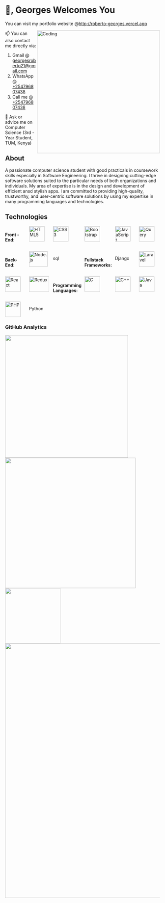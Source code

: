 # 👋, Georges Welcomes You 

You can visit my portfolio website @<a href="http://roberto-georges.vercel.app">http://roberto-georges.vercel.app</a>

<img align="right" alt="Coding" width="400" src="https://img.hiddenbrains.com/public/local-cdn/images/page_images/hire-laravel-banner.webp" alt="Sir. Georges">

📫 You can also contact me directly via:
<ol>
  <li>Gmail @ <a href="mailto:georgesroberto21@gmail.com">georgesroberto21@gmail.com</a></li>
  <li>WhatsApp @ <a href="http://wa.me/+254796807438">+254796807438</a></li>
  <li>Call me @ <a href="tel:+254796807438">+254796807438</a></li>
</ol> 

💬 Ask or advice me on Computer Science (3rd - Year Student, TUM, Kenya)

## About
A passionate computer science student with good practicals in coursework skills especially in Software Engineering. I thrive in designing cutting-edge software solutions suited to the particular needs of both organizations and individuals. My area of expertise is in the design and development of efficient ansd stylish apps. I am committed to providing high-quality, trustworthy, and user-centric software solutions by using my expertise in many programming languages and technologies.

## Technologies
<div style="display: grid; grid-template-columns: repeat(6, 1fr); grid-gap: 10px;">
  <h4>Front - End:</h4>
    <a href="https://en.wikipedia.org/wiki/HTML5" target="_blank" rel="noopener noreferrer" style="text-decoration: none;"><img src="https://upload.wikimedia.org/wikipedia/commons/3/38/HTML5_Badge.svg" alt="HTML5" width="50px" height="50px" /></a>
    <a href="https://en.wikipedia.org/wiki/CSS3" target="_blank" rel="noopener noreferrer" style="text-decoration: none;"><img src="https://upload.wikimedia.org/wikipedia/commons/6/62/CSS3_logo.svg" alt="CSS3" width="50px" height="50px" /></a>
    <a href="https://getbootstrap.com/" target="_blank" rel="noopener noreferrer" style="text-decoration: none;"><img src="https://upload.wikimedia.org/wikipedia/commons/b/b2/Bootstrap_logo.svg" alt="Bootstrap" width="50px" height="50px" /></a>
    <a href="https://en.wikipedia.org/wiki/JavaScript" target="_blank" rel="noopener noreferrer" style="text-decoration: none;"><img src="https://upload.wikimedia.org/wikipedia/commons/9/99/Unofficial_JavaScript_logo_2.svg" alt="JavaScript" width="50px" height="50px" /></a>
    <a href="https://jquery.com/" target="_blank" rel="noopener noreferrer" style="text-decoration: none;"><img src="https://www.interviewbit.com/blog/wp-content/uploads/2021/10/jquery-logo-vertical_large_square.png" alt="jQuery" width="50px" height="50px" /></a>
  <h4>Back-End:</h4>
    <a href="https://nodejs.org/" target="_blank" rel="noopener noreferrer" style="text-decoration: none;"><img src="https://upload.wikimedia.org/wikipedia/commons/d/d9/Node.js_logo.svg" alt="Node.js" width="60px" height="50px" /></a>
  <p>sql</p>
  
  <h4>Fullstack Frameworks:</h4>
  <p>Django</p>
    <a href="https://laravel.com/" target="_blank" rel="noopener noreferrer" style="text-decoration: none;"><img src="https://upload.wikimedia.org/wikipedia/commons/9/9a/Laravel.svg" alt="Laravel" width="50px" height="50px" /></a>
    <a href="https://en.wikipedia.org/wiki/React_(JavaScript_library)" target="_blank" rel="noopener noreferrer" style="text-decoration: none;"><img src="https://upload.wikimedia.org/wikipedia/commons/a/a7/React-icon.svg" alt="React" width="50px" height="50px" /></a>
    <a href="https://redux.js.org/" target="_blank" rel="noopener noreferrer" style="text-decoration: none;"><img src="https://upload.wikimedia.org/wikipedia/commons/4/49/Redux.png" alt="Redux" width="65px" height="50px" /></a>


  <h4>Programming Languages:</h4>
    <a href="https://en.wikipedia.org/wiki/C_(programming_language)" target="_blank" rel="noopener noreferrer" style="text-decoration: none;"><img src="https://upload.wikimedia.org/wikipedia/commons/1/19/C_Logo.png" alt="C" width="50px" height="50px" /></a>
    <a href="https://en.wikipedia.org/wiki/C%2B%2B" target="_blank" rel="noopener noreferrer" style="text-decoration: none;"><img src="https://upload.wikimedia.org/wikipedia/commons/1/18/ISO_C%2B%2B_Logo.svg" alt="C++" width="50px" height="50px" /></a>
    <a href="https://www.java.com/" target="_blank" rel="noopener noreferrer" style="text-decoration: none;"><img src="https://upload.wikimedia.org/wikipedia/en/3/30/Java_programming_language_logo.svg" alt="Java" width="50px" height="50px" /></a>
    <a href="https://www.php.net/" target="_blank" rel="noopener noreferrer" style="text-decoration: none;"><img src="https://upload.wikimedia.org/wikipedia/commons/2/27/PHP-logo.svg" alt="PHP" width="50px" height="50px" /></a>
    <p>Python</p>
</div>

### GitHub Analytics
 
<img width="400" src="https://github-readme-stats.vercel.app/api?username=georgesroberto&count_private=true&show_icons=true&theme=react" />  <img width="425" src="https://streak-stats.demolab.com/?user=georgesroberto&theme=react" />
<img height="180em" src="https://github-readme-stats.vercel.app/api/top-langs/?username=georgesroberto&layout=compact&langs_count=7&theme=dracula"/>
<img width="830" src="https://github-readme-activity-graph.vercel.app/graph?username=georgesroberto&bg_color=21232a&color=a8eeff&line=61dafb&point=f0fcff&area=true&hide_border=false" />
